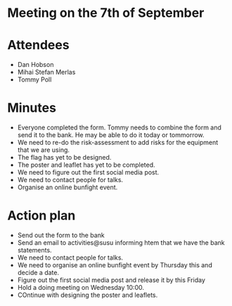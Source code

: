 # Meeting on the 7th of September

# Attendees
- Dan Hobson
- Mihai Stefan Merlas
- Tommy Poll

# Minutes
- Everyone completed the form. Tommy needs to combine the form and send it to the bank. He may be able to do it today or tommorrow. 
- We need to re-do the risk-assessment to add risks for the equipment that we are using. 
- The flag has yet to be designed. 
- The poster and leaflet has yet to be completed. 
- We need to figure out the first social media post. 
- We need to contact people for talks. 
- Organise an online bunfight event. 

# Action plan
- Send out the form to the bank
- Send an email to activities@susu informing htem that we have the bank statements.
- We need to contact people for talks.
- We need to organise an online bunfight event by Thursday this and decide a date. 
- Figure out the first social media post and release it by this Friday 
- Hold a doing meeting on Wednesday 10:00. 
- COntinue with designing the poster and leaflets. 
